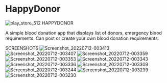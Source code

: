 # HappyDonor

![play_store_512](https://user-images.githubusercontent.com/92852926/178342138-a1c5e406-4472-4f94-8fe5-38185cdd9b9c.png)
HAPPYDONOR

A simple blood donation app that displays list of donors, emergency blood requirements. 
Can post or create your own blood donation requirements.


SCREENSHOTS
![Screenshot_20220712-003413](https://user-images.githubusercontent.com/92852926/178344092-cdbfd4dc-55d4-41f4-8ec2-8db0b92124db.png) ![Screenshot_20220712-003407](https://user-images.githubusercontent.com/92852926/178344096-5dd5f13a-a2ae-4898-ba47-555aff547e25.png) ![Screenshot_20220712-003359](https://user-images.githubusercontent.com/92852926/178344099-02b8ef97-a3a0-4d19-bd7a-076599496d0f.png) ![Screenshot_20220712-003353](https://user-images.githubusercontent.com/92852926/178344102-b8337729-b46a-48b0-9448-39e623f3092d.png) ![Screenshot_20220712-003343](https://user-images.githubusercontent.com/92852926/178344103-2c515c4c-9744-4401-9d8c-ff568701046e.png) ![Screenshot_20220712-003336](https://user-images.githubusercontent.com/92852926/178344106-87608b33-1107-46e7-a315-672ebc081009.png) ![Screenshot_20220712-003309](https://user-images.githubusercontent.com/92852926/178344108-8f25974f-c462-465a-8fe2-0249d9b75db5.png) ![Screenshot_20220712-003244](https://user-images.githubusercontent.com/92852926/178344112-1c9190ce-aec6-4ead-a411-4740f7a83e0a.png) ![Screenshot_20220712-003239](https://user-images.githubusercontent.com/92852926/178344116-990be5eb-85d6-48ed-a4a6-683dc3e9714d.png) ![Screenshot_20220712-003230](https://user-images.githubusercontent.com/92852926/178344118-cdeec5e8-2a7a-413b-93cd-a343aa123852.png)
